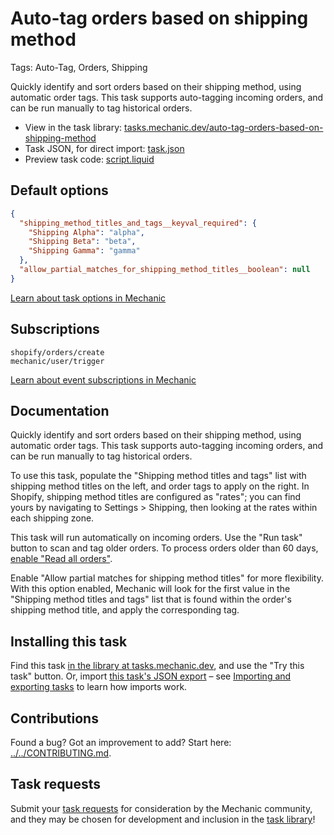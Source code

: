 # Auto-tag orders based on shipping method

Tags: Auto-Tag, Orders, Shipping

Quickly identify and sort orders based on their shipping method, using automatic order tags. This task supports auto-tagging incoming orders, and can be run manually to tag historical orders.

* View in the task library: [tasks.mechanic.dev/auto-tag-orders-based-on-shipping-method](https://tasks.mechanic.dev/auto-tag-orders-based-on-shipping-method)
* Task JSON, for direct import: [task.json](../../tasks/auto-tag-orders-based-on-shipping-method.json)
* Preview task code: [script.liquid](./script.liquid)

## Default options

```json
{
  "shipping_method_titles_and_tags__keyval_required": {
    "Shipping Alpha": "alpha",
    "Shipping Beta": "beta",
    "Shipping Gamma": "gamma"
  },
  "allow_partial_matches_for_shipping_method_titles__boolean": null
}
```

[Learn about task options in Mechanic](https://learn.mechanic.dev/core/tasks/options)

## Subscriptions

```liquid
shopify/orders/create
mechanic/user/trigger
```

[Learn about event subscriptions in Mechanic](https://learn.mechanic.dev/core/tasks/subscriptions)

## Documentation

Quickly identify and sort orders based on their shipping method, using automatic order tags. This task supports auto-tagging incoming orders, and can be run manually to tag historical orders.

To use this task, populate the "Shipping method titles and tags" list with shipping method titles on the left, and order tags to apply on the right. In Shopify, shipping method titles are configured as "rates"; you can find yours by navigating to Settings > Shipping, then looking at the rates within each shipping zone.

This task will run automatically on incoming orders. Use the "Run task" button to scan and tag older orders. To process orders older than 60 days, [enable "Read all orders"](https://help.usemechanic.com/tutorials/enabling-read_all_orders).

Enable "Allow partial matches for shipping method titles" for more flexibility. With this option enabled, Mechanic will look for the first value in the "Shipping method titles and tags" list that is found within the order's shipping method title, and apply the corresponding tag.

## Installing this task

Find this task [in the library at tasks.mechanic.dev](https://tasks.mechanic.dev/auto-tag-orders-based-on-shipping-method), and use the "Try this task" button. Or, import [this task's JSON export](../../tasks/auto-tag-orders-based-on-shipping-method.json) – see [Importing and exporting tasks](https://learn.mechanic.dev/core/tasks/import-and-export) to learn how imports work.

## Contributions

Found a bug? Got an improvement to add? Start here: [../../CONTRIBUTING.md](../../CONTRIBUTING.md).

## Task requests

Submit your [task requests](https://mechanic.canny.io/task-requests) for consideration by the Mechanic community, and they may be chosen for development and inclusion in the [task library](https://tasks.mechanic.dev/)!
